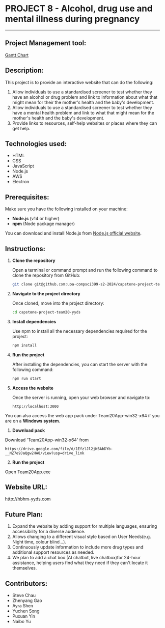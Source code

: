 # PROJECT 8 - Alcohol, drug use and mental illness during pregnancy
---

## Project Management tool:
[Gantt Chart](https://app.ganttpro.com/shared/token/04b6f4a37b679f1c50a30f381a599b859772ebc2bdd59ca1ac00d9fa543025b1/1518063)

## Description:
<!-- The aim of this project is to provide an interactive website that will allow individuals who use it to get information about the impact of substance use and mental illness during pregnancy on the developing child. -->

This project is to provide an interactive website that can do the following: 
1. Allow individuals to use a standardised screener to test whether they have an alcohol or drug problem and link to information about what that might mean for their the mother's health and the baby's development. 
2. Allow individuals to use a standardised screener to test whether they have a mental health problem and link to what that might mean for the mother's health and the baby's development. 
3. Provide links to resources, self-help websites or places where they can get help.

## Technologies used:
- HTML
- CSS
- JavaScript
- Node.js
- AWS
- Electron
  
## Prerequisites:
Make sure you have the following installed on your machine:

- **Node.js** (v14 or higher)
- **npm** (Node package manager)

You can download and install Node.js from [Node.js official website](https://nodejs.org/).

## Instructions:
1. **Clone the repository**

   Open a terminal or command prompt and run the following command to clone the repository from GitHub:

   ```bash
   git clone git@github.com:uoa-compsci399-s2-2024/capstone-project-team20-yyds.git
   ```

2. **Navigate to the project directory**

   Once cloned, move into the project directory:
    ```bash
   cd capstone-project-team20-yyds
   ```
3. **Install dependencies**

   Use npm to install all the necessary dependencies required for the project:
    ```bash
   npm install
    ```
4. **Run the project**

   After installing the dependencies, you can start the server with the following command:
    ```bash
   npm run start
    ```
5. **Access the website**

   Once the server is running, open your web browser and navigate to:
    ```arduino
   http://localhost:3000
    ```
You can also access the web app pack under Team20App-win32-x64 if you are on a **Windows system**.
1. **Download pack**

  Download 'Team20App-win32-x64' from 
  ```
  https://drive.google.com/file/d/1EfzlJl2jK6AbDYb-__NZ7e9JaQgw2HA8/view?usp=drive_link
  ```
2. **Run the project**

  Open Team20App.exe

## Website URL:
http://hbhm-yyds.com


## Future Plan:
1. Expand the website by adding support for multiple languages, ensuring accessibility for a diverse audience.
2. Allows changing to a different visual style based on User Needs(e.g. Night time, colour blind…).
3. Continuously update information to include more drug types and additional support resources as needed.
4. We plan to add a chat box (AI chatbot, live chatbox)for 24-hour assistance, helping users find what they need if they can't locate it themselves.


## Contributors:
- Steve Chau
- Zhenyang Gao 
- Ayra Shen
- Yuchen Song
- Puxuan Yin
- Naibo Yu
